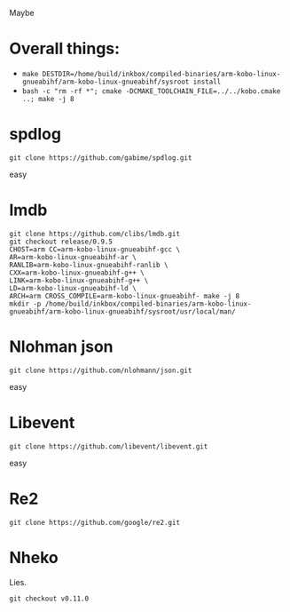 Maybe

# Overall things:
- `make DESTDIR=/home/build/inkbox/compiled-binaries/arm-kobo-linux-gnueabihf/arm-kobo-linux-gnueabihf/sysroot install`
- `bash -c "rm -rf *"; cmake -DCMAKE_TOOLCHAIN_FILE=../../kobo.cmake ..; make -j 8`

# spdlog

```
git clone https://github.com/gabime/spdlog.git
```
easy

# lmdb

```
git clone https://github.com/clibs/lmdb.git
git checkout release/0.9.5
CHOST=arm CC=arm-kobo-linux-gnueabihf-gcc \
AR=arm-kobo-linux-gnueabihf-ar \
RANLIB=arm-kobo-linux-gnueabihf-ranlib \
CXX=arm-kobo-linux-gnueabihf-g++ \
LINK=arm-kobo-linux-gnueabihf-g++ \
LD=arm-kobo-linux-gnueabihf-ld \
ARCH=arm CROSS_COMPILE=arm-kobo-linux-gnueabihf- make -j 8
mkdir -p /home/build/inkbox/compiled-binaries/arm-kobo-linux-gnueabihf/arm-kobo-linux-gnueabihf/sysroot/usr/local/man/
```

# Nlohman json

```
git clone https://github.com/nlohmann/json.git
```
easy


# Libevent

```
git clone https://github.com/libevent/libevent.git
```
easy



# Re2

```
git clone https://github.com/google/re2.git
````

# Nheko
Lies.
```
git checkout v0.11.0
```
